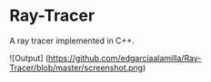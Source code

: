 # Ray-Tracer
A ray tracer implemented in C++.

![Output] (https://github.com/edgarciaalamilla/Ray-Tracer/blob/master/screenshot.png)
